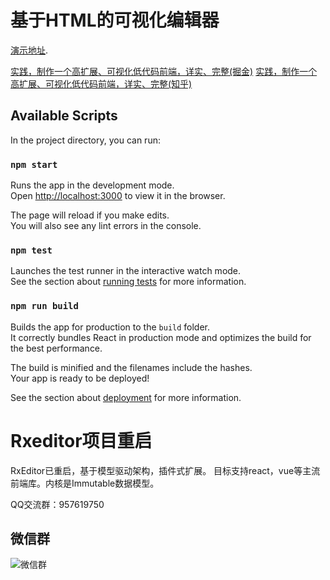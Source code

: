 # 基于HTML的可视化编辑器

[演示地址](https://rxeditor.vercel.app/). 

[实践，制作一个高扩展、可视化低代码前端，详实、完整(掘金)](https://juejin.cn/post/7205361008272326716)
[实践，制作一个高扩展、可视化低代码前端，详实、完整(知乎)](https://zhuanlan.zhihu.com/p/610182592)
## Available Scripts

In the project directory, you can run:

### `npm start`

Runs the app in the development mode.\
Open [http://localhost:3000](http://localhost:3000) to view it in the browser.

The page will reload if you make edits.\
You will also see any lint errors in the console.

### `npm test`

Launches the test runner in the interactive watch mode.\
See the section about [running tests](https://facebook.github.io/create-react-app/docs/running-tests) for more information.

### `npm run build`

Builds the app for production to the `build` folder.\
It correctly bundles React in production mode and optimizes the build for the best performance.

The build is minified and the filenames include the hashes.\
Your app is ready to be deployed!

See the section about [deployment](https://facebook.github.io/create-react-app/docs/deployment) for more information.


# Rxeditor项目重启

RxEditor已重启，基于模型驱动架构，插件式扩展。 
目标支持react，vue等主流前端库。内核是Immutable数据模型。

QQ交流群：957619750  

## 微信群 

![微信群](https://github.com/rxdrag/rxeditor/blob/master/doc/images/wechatgroup.jpg?raw=true)

